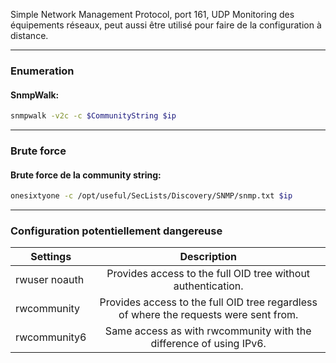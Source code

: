 Simple Network Management Protocol, port 161, UDP Monitoring des équipements réseaux, peut aussi être utilisé pour faire de la configuration à distance. 

---
### Enumeration

#### SnmpWalk:

```bash
snmpwalk -v2c -c $CommunityString $ip
```

---
### Brute force

#### Brute force de la community string:

```bash
onesixtyone -c /opt/useful/SecLists/Discovery/SNMP/snmp.txt $ip
```

---
### Configuration potentiellement dangereuse

| Settings      |                                      Description                                      |
| ------------- | :-----------------------------------------------------------------------------------: |
| rwuser noauth |              Provides access to the full OID tree without authentication.             |
| rwcommunity   | Provides access to the full OID tree regardless of where the requests were sent from. |
| rwcommunity6  |           Same access as with rwcommunity with the difference of using IPv6.          |
